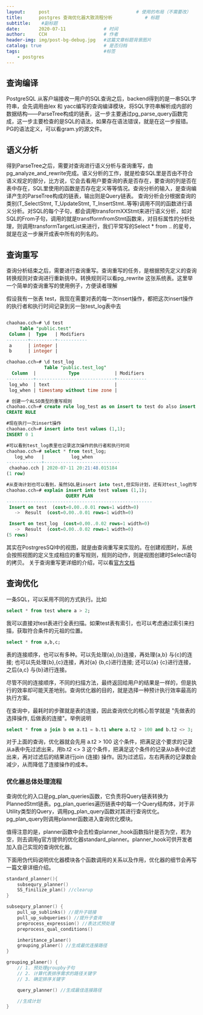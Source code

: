 ```yaml
---
layout:     post   								# 使用的布局（不需要改）
title:      postgres 查询优化器大致流程分析			# 标题 
subtitle:    #副标题
date:       2020-07-11 				# 时间
author:     CCH 					# 作者
header-img: img/post-bg-debug.jpg 	#这篇文章标题背景图片
catalog: true 						# 是否归档
tags:								#标签
    - postgres
---
```


## 查询编译
PostgreSQL 从客户端接收一用户的SQL查询之后，backend得到的是一串SQL字符串，会先调用由lex 和 yacc编写的查询编译模块，将SQL字符串解析成内部的数据结构——ParseTree构成的链表，这一步主要通过pg_parse_query函数完成，这一步主要检查的是SQL的语法，如果存在语法错误，就是在这一步报错。PG的语法定义，可以看gram.y的源文件。

## 语义分析
得到ParseTree之后，需要对查询进行语义分析与查询重写，由pg_analyze_and_rewrite完成。语义分析的工作，就是检查SQL里是否由不符合语义规定的部分，比方说，它会去看用户要查询的表是否存在，要查询的列是否在表中存在，SQL里使用的函数是否存在定义等等情况。查询分析的输入，是查询编译产生的ParseTree构成的链表，输出则是Query链表。 
查询分析会分根据查询的类别(T_SelectStmt, T_UpdateStmt, T_InsertStmt..等等)调用不同的函数进行语义分析。对SQL的每个子句，都会调用transformXXStmt来进行语义分析，如对SQL的From子句，调用的就是transfformfromStmt函数来，对目标属性的分析处理，则调用transformTargetList来进行，我们平常写的Select * from .. 的星号，就是在这一步展开成表中所有的列名的。

## 查询重写
查询分析结束之后，需要进行查询重写。查询重写的任务，是根据预先定义的查询转换规则对查询进行重新挑中。转换规则可以看pg_rewrite 这张系统表。这里举一个简单的查询重写的使用例子，方便读者理解

假设我有一张表 test，我现在需要对表的每一次insert操作，都把这次insert操作的执行者和执行时间记录到另一张test_log表中去
```SQL

chaohao.cch=# \d test
     Table "public.test"
 Column |  Type   | Modifiers
--------+---------+-----------
 a      | integer |
 b      | integer |

chaohao.cch=# \d test_log
              Table "public.test_log"
  Column  |            Type             | Modifiers
----------+-----------------------------+-----------
 log_who  | text                        |
 log_when | timestamp without time zone |

# 创建一个ALSO类型的重写规则
chaohao.cch=# create rule log_test as on insert to test do also insert into test_log values(current_user,current_timestamp);
CREATE RULE

#现在执行一次insert操作
chaohao.cch=# insert into test values (1,1);
INSERT 0 1

#可以看到test_log表里也记录这次操作的执行者和执行时间
chaohao.cch=# select * from test_log;
   log_who   |          log_when
-------------+----------------------------
 chaohao.cch | 2020-07-11 20:21:48.015184
(1 row)

#从查询计划也可以看到，虽然SQL是insert into test,但实际计划，还有对test_log的写入
chaohao.cch=# explain insert into test values (1,1);
                      QUERY PLAN
------------------------------------------------------
 Insert on test  (cost=0.00..0.01 rows=1 width=0)
   ->  Result  (cost=0.00..0.01 rows=1 width=0)

 Insert on test_log  (cost=0.00..0.02 rows=1 width=0)
   ->  Result  (cost=0.00..0.02 rows=1 width=0)
(5 rows)
```
其实在PostrgresSQl中的视图，就是由查询重写来实现的。在创建视图时，系统会按照视图的定义生成相应的重写规则，规则的动作，则是视图创建时Select语句的拷贝。
关于查询重写更详细的介绍，可以看[官方文档](https://www.postgresql.org/docs/9.1/rules.html)


## 查询优化
一条SQL，可以采用不同的方式执行。比如
```SQL
select * from test where a > 2; 
```
我可以直接对test表进行全表扫描。如果test表有索引，也可以考虑通过索引来扫描，获取符合条件的元祖的位置。

```SQL
select * from a,b,c;
```
表的连接顺序，也可以有多种。可以先处理{a},{b}连接，再处理{a,b} 与{c}的连接; 也可以先处理{b},{c}连接，再对{a} {b,c}进行连接; 还可以{a} {c}进行连接，之后{a,c} 与{b}进行连接。

尽管不同的连接顺序，不同的扫描方法，最终返回给用户的结果是一样的，但是执行的效率却可能天差地别。查询优化器的目的，就是选择一种预计执行效率最高的执行方案。

在查询中，最耗时的步骤就是表的连接，因此查询优化的核心哲学就是 "先做表的选择操作, 后做表的连接"。举例说明
```SQL
select * from a join b on a.t1 = b.t1 where a.t2 > 100 and b.t2 <> 3;
```
对于上面的查询，优化器就会先用  a.t2 > 100 这个条件，把满足这个要求的记录从a表中先过滤出来，用b.t2 <> 3 这个条件，把满足这个条件的记录从b表中过滤出来，再对过滤后的结果进行join (连接) 操作。因为过滤后，左右两表的记录数会减少，从而降低了连接操作的成本。

### 优化器总体处理流程
查询优化的入口是pg_plan_queries函数，它负责将Query链表转换为PlannedStmt链表。pg_plan_queries遍历链表中的每一个Query结构体，对于非Utility类型的Query，调用pg_plan_query函数对其进行查询优化。pg_plan_query则调用planner函数进入查询优化模块。

值得注意的是，planner函数中会去检查planner_hook函数指针是否为空，若为空，则去调用g官方提供的优化器standard_planner。planner_hook可供开发者加入自己实现的查询优化器。

下面用伪代码说明优化器模块各个函数调用的关系以及作用，优化器的细节会再写一篇文章详细介绍。

```C
standard_planner(){
	subsequry_planner()
	SS_finilize_plan() //clearup
}
```

```C
subsequry_planner() {
	pull_up_sublinks() //提升子链接
	pull_up_subqueries() //提升子查询
	preprocess_expression() //表达式预处理
	preprocess_qual_conditions() 

	inheritance_planer()
	grouping_planer() //生成最优连接路径
}
```

```C
grouping_planer() {
	// 1. 预处理groupby子句
	// 2. 计算代表排序需求的路径关键字
	// 3. 确定排序关键字

	query_planner() //生成最佳连接路径

	//生成计划
}
```